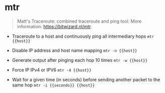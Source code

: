 # mtr
> Matt's Traceroute: combined traceroute and ping tool.
> More information: <https://bitwizard.nl/mtr>.

- Traceroute to a host and continuously ping all intermediary hops
`mtr {{host}}`

- Disable IP address and host name mapping
`mtr -n {{host}}`

- Generate output after pinging each hop 10 times
`mtr -w {{host}}`

- Force IP IPv4 or IPV6
`mtr -4 {{host}}`

- Wait for a given time (in seconds) before sending another packet to the same hop
`mtr -i {{seconds}} {{host}}`
